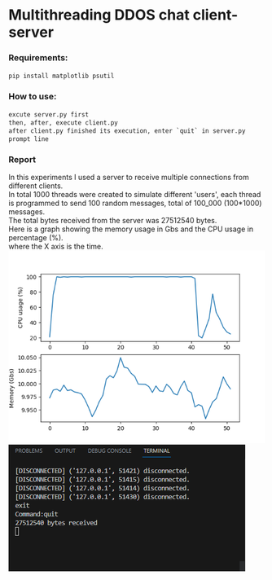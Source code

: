 # Multithreading DDOS chat client-server
### Requirements:
 `pip install matplotlib psutil`
### How to use:
    excute server.py first
    then, after, execute client.py
    after client.py finished its execution, enter `quit` in server.py prompt line

### Report
 In this experiments I used a server to receive multiple connections from different clients.\
 In total 1000 threads were created to simulate different 'users', each thread is programmed to send 100 random messages, total of 100_000 (100*1000) messages.\
 The total bytes received from the server was 27512540 bytes.\
 Here is a graph showing the memory usage in Gbs and the CPU usage in percentage (%).\
 where the X axis is the time.\
![usage](https://github.com/glucard/sistemas_distribuidos/blob/main/multithreading/imgs/usage.png)
![quit_received](https://github.com/glucard/sistemas_distribuidos/blob/main/multithreading/imgs/quitreceived.png)

